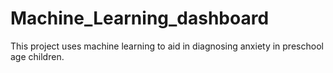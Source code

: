 # Machine_Learning_dashboard
This project uses machine learning to aid in diagnosing anxiety in preschool age children.
